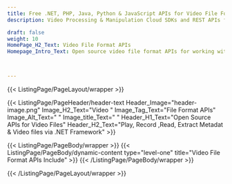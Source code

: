 ```yaml
---
title: Free .NET, PHP, Java, Python & JavaScript APIs for Video File Formatss
description: Video Processing & Manipulation Cloud SDKs and REST APIs for all popular languages. Trim, Watermark, Append & Convert WMV, AVI, FLV, MKV, MP4, QT Video files.

draft: false
weight: 10
HomePage_H2_Text: Video File Format APIs
Homepage_Intro_Text: Open source video file format APIs for working with popular video file formats like MP4, WAV, AAC, MPP & more.



---
```


{{< ListingPage/PageLayout/wrapper >}}

{{< ListingPage/PageHeader/header-text
Header_Image="header-image.png"
Image_H2_Text="Video "
Image_Tag_Text="File Format APIs"
Image_Alt_Text=" "
Image_title_Text=" "
Header_H1_Text="Open Source APIs for Video Files"
Header_H2_Text="Play, Record ,Read, Extract Metadat & Video files via .NET Framework" >}}

{{< ListingPage/PageBody/wrapper >}}
{{< ListingPage/PageBody/dynamic-content type="level-one" title="Video File Format APIs Include" >}}
{{< /ListingPage/PageBody/wrapper >}}

{{< /ListingPage/PageLayout/wrapper >}}